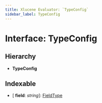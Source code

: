 ```yaml
---
title: Xlucene Evaluator: `TypeConfig`
sidebar_label: TypeConfig
---
```


# Interface: TypeConfig

## Hierarchy

* **TypeConfig**

## Indexable

* \[ **field**: *string*\]: [FieldType](../enums/fieldtype.md)
